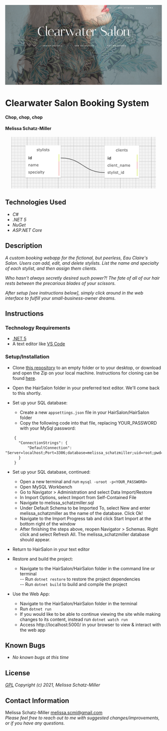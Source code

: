<p align="center">
  <img src="HairSalon/wwwroot/img/clearwater-salon-splash.png">  
</p>


# Clearwater Salon Booking System

#### Chop, chop, chop

#### Melissa Schatz-Miller

<p align="center">
  <img src="HairSalon/wwwroot/img/schema.png">  
</p>

## Technologies Used

* _C#_
* _.NET 5_
* _NuGet_
* _ASP.NET Core_

## Description

_A custom booking webapp for the fictional, but peerless, Eau Claire's Salon. Users can add, edit, and delete stylists. List the name and specialty of each stylist, and then assign them clients._  

_Who hasn't always secretly desired such power?! The fate of all of our hair rests between the precarious blades of your scissors._  

_After setup [see instructions below], simply click around in the web interface to fulfill your small-business-owner dreams._


## Instructions

### Technology Requirements

* [.NET 5](https://dotnet.microsoft.com/download/dotnet/5.0)
* A text editor like [VS Code](https://code.visualstudio.com/)

### Setup/Installation


* Clone [this repository](https://github.com/tigertiger/HairSalon) to an empty folder or to your desktop, or download and open the Zip on your local machine. Instructions for cloning can be found [here](https://docs.github.com/en/github/creating-cloning-and-archiving-repositories/cloning-a-repository-from-github/cloning-a-repository).
* Open the HairSalon folder in your preferred text editor. We'll come back to this shortly.

* Set up your SQL database:
  - Create a new ```appsettings.json``` file in your HairSalon/HairSalon folder
  - Copy the following code into that file, replacing YOUR_PASSWORD with your MySql password:
```
    {
      "ConnectionStrings": {
          "DefaultConnection": "Server=localhost;Port=3306;database=melissa_schatzmiller;uid=root;pwd=YOUR_PASSWORD;"
      }
    }
```
* Set up your SQL database, continued:
  - Open a new terminal and run ```mysql -uroot -p<YOUR_PASSWORD>```
  - Open MySQL Workbench
  - Go to Navigator > Administration and select Data Import/Restore
  - In Import Options, select Import from Self-Contained File
  - Navigate to melissa_schatzmiller.sql
  - Under Default Schema to be Imported To, select New and enter melissa_schatzmiller as the name of the database. Click Ok!
  - Navigate to the Import Progress tab and click Start Import at the bottom right of the window
  - After finishing the steps above, reopen Navigator > Schemas. Right click and select Refresh All. The melissa_schatzmiller database should appear.  

* Return to HairSalon in your text editor
* Restore and build the project:
  - Navigate to the HairSalon/HairSalon folder in the command line or terminal  
    -- Run ```dotnet restore``` to restore the project dependencies  
    -- Run ```dotnet build``` to build and compile the project  

* Use the Web App:
  - Navigate to the HairSalon/HairSalon folder in the terminal
  - Run ```dotnet run``` 
  - If you would like to be able to continue viewing the site while making changes to its content, instead run ```dotnet watch run```
  - Access http://localhost:5000/ in your browser to view & interact with the web app

## Known Bugs

* _No known bugs at this time_

## License

_[GPL](https://opensource.org/licenses/gpl-license)_
_Copyright (c) 2021, Melissa Schatz-Miller_

## Contact Information  

Melissa Schatz-Miller <melissa.scmi@gmail.com>  
_Please feel free to reach out to me with suggested changes/improvements, or if you have any questions._

